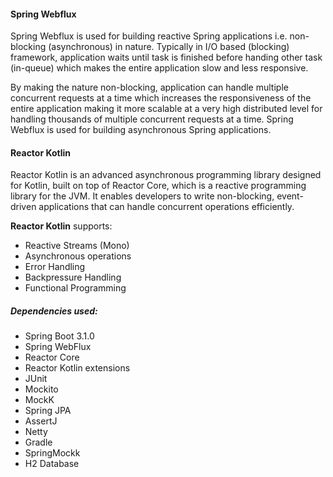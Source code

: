 #### Spring Webflux
Spring Webflux is used for building reactive Spring applications i.e. non-blocking (asynchronous) in nature. Typically in I/O based (blocking) framework, application waits until task is finished before handing other task (in-queue) which makes the entire application slow and less responsive.

By making the nature non-blocking, application can handle multiple concurrent requests at a time which increases the responsiveness of the entire application making it more scalable at a very high distributed level for handling thousands of multiple concurrent requests at a time. Spring Webflux is used for building asynchronous Spring applications.

#### Reactor Kotlin
Reactor Kotlin is an advanced asynchronous programming library designed for Kotlin, built on top of Reactor Core, which is a reactive programming library for the JVM. It enables developers to write non-blocking, event-driven applications that can handle concurrent operations efficiently.

**Reactor Kotlin** supports:
- Reactive Streams (Mono)
- Asynchronous operations
- Error Handling
- Backpressure Handling
- Functional Programming

##### Dependencies used:
- Spring Boot 3.1.0
- Spring WebFlux
- Reactor Core
- Reactor Kotlin extensions
- JUnit
- Mockito
- MockK
- Spring JPA
- AssertJ
- Netty
- Gradle
- SpringMockk
- H2 Database
